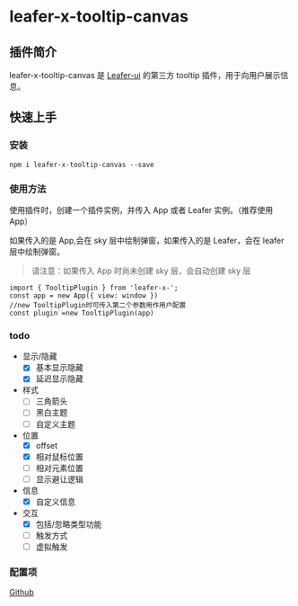 # leafer-x-tooltip-canvas

## 插件简介

leafer-x-tooltip-canvas 是 [Leafer-ui](https://leaferjs.com/ui/) 的第三方 tooltip 插件，用于向用户展示信息。

<!-- - [在线体验（尚未完成）]() -->

## 快速上手

### 安装

```node
npm i leafer-x-tooltip-canvas --save
```

### 使用方法

使用插件时，创建一个插件实例，并传入 App 或者 Leafer 实例。（推荐使用 App）

如果传入的是 App,会在 sky 层中绘制弹窗，如果传入的是 Leafer，会在 leafer 层中绘制弹窗。

> 请注意：如果传入 App 时尚未创建 sky 层，会自动创建 sky 层

```
import { TooltipPlugin } from 'leafer-x-';
const app = new App({ view: window })
//new TooltipPlugin时可传入第二个参数用作用户配置
const plugin =new TooltipPlugin(app)
```

### todo

- 显示/隐藏
  - [x] 基本显示隐藏
  - [x] 延迟显示隐藏
- 样式
  - [ ] 三角箭头
  - [ ] 黑白主题
  - [ ] 自定义主题
- 位置
  - [x] offset
  - [x] 相对鼠标位置
  - [ ] 相对元素位置
  - [ ] 显示避让逻辑
- 信息
  - [x] 自定义信息
- 交互
  - [x] 包括/忽略类型功能
  - [ ] 触发方式
  - [ ] 虚拟触发

### 配置项

[Github](https://github.com/214L)

<!-- [更新日志]() -->
<!-- [掘金]() -->
